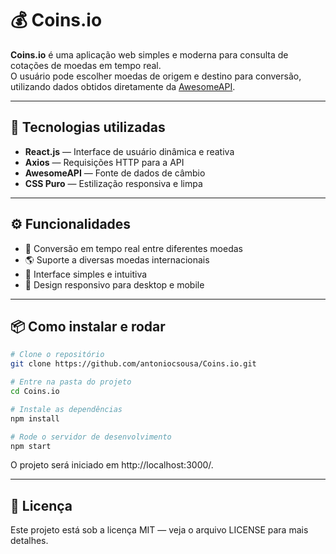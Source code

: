 # 💰 Coins.io

**Coins.io** é uma aplicação web simples e moderna para consulta de cotações de moedas em tempo real.  
O usuário pode escolher moedas de origem e destino para conversão, utilizando dados obtidos diretamente da [AwesomeAPI](https://docs.awesomeapi.com.br/api-de-moedas).

---

## 🚀 Tecnologias utilizadas

- **React.js** — Interface de usuário dinâmica e reativa
- **Axios** — Requisições HTTP para a API
- **AwesomeAPI** — Fonte de dados de câmbio
- **CSS Puro** — Estilização responsiva e limpa

---

## ⚙️ Funcionalidades

- 🔄 Conversão em tempo real entre diferentes moedas
- 🌎 Suporte a diversas moedas internacionais
- 🎯 Interface simples e intuitiva
- 📱 Design responsivo para desktop e mobile

---

## 📦 Como instalar e rodar

```bash
# Clone o repositório
git clone https://github.com/antoniocsousa/Coins.io.git

# Entre na pasta do projeto
cd Coins.io

# Instale as dependências
npm install

# Rode o servidor de desenvolvimento
npm start
```
O projeto será iniciado em http://localhost:3000/.

---

## 📜 Licença
Este projeto está sob a licença MIT — veja o arquivo LICENSE para mais detalhes.
